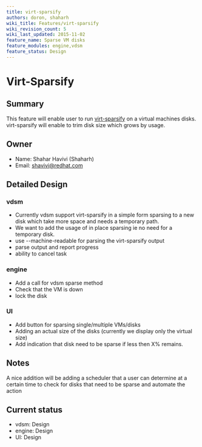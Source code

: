 ```yaml
---
title: virt-sparsify
authors: doron, shaharh
wiki_title: Features/virt-sparsify
wiki_revision_count: 5
wiki_last_updated: 2015-11-02
feature_name: Sparse VM disks
feature_modules: engine,vdsm
feature_status: Design
---
```


# Virt-Sparsify

## Summary

This feature will enable user to run [virt-sparsify](http://libguestfs.org/virt-sparsify.1.html) on a virtual machines disks. virt-sparsify will enable to trim disk size which grows by usage.

## Owner

*   Name: Shahar Havivi (Shaharh)
*   Email: <shavivi@redhat.com>

## Detailed Design

### vdsm

*   Currently vdsm support virt-sparsify in a simple form sparsing to a new disk which take more space and needs a temporary path.
*   We want to add the usage of in place sparsing ie no need for a temporary disk.
*   use --machine-readable for parsing the virt-sparsify output
*   parse output and report progress
*   ability to cancel task

### engine

*   Add a call for vdsm sparse method
*   Check that the VM is down
*   lock the disk

### UI

*   Add button for sparsing single/multiple VMs/disks
*   Adding an actual size of the disks (currently we display only the virtual size)
*   Add indication that disk need to be sparse if less then X% remains.

## Notes

A nice addition will be adding a scheduler that a user can determine at a certain time to check for disks that need to be sparse and automate the action

## Current status

*   vdsm: Design
*   engine: Design
*   UI: Design
